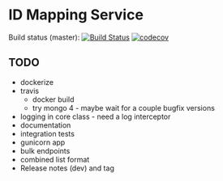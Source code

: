 # ID Mapping Service

Build status (master):
[![Build Status](https://travis-ci.org/jgi-kbase/IDMappingService.svg?branch=master)](https://travis-ci.org/jgi-kbase/IDMappingService)
[![codecov](https://codecov.io/gh/jgi-kbase/IDMappingService/branch/master/graph/badge.svg)](https://codecov.io/gh/jgi-kbase/IDMappingService)

## TODO

* dockerize
* travis
  * docker build
  * try mongo 4 - maybe wait for a couple bugfix versions
* logging in core class - need a log interceptor
* documentation
* integration tests
* gunicorn app
* bulk endpoints
* combined list format
* Release notes (dev) and tag